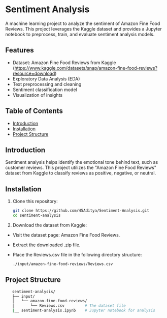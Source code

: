 # Sentiment Analysis

A machine learning project to analyze the sentiment of Amazon Fine Food Reviews. This project leverages the Kaggle dataset and provides a Jupyter notebook to preprocess, train, and evaluate sentiment analysis models.

## Features

- Dataset: Amazon Fine Food Reviews from Kaggle (https://www.kaggle.com/datasets/snap/amazon-fine-food-reviews?resource=download)
- Exploratory Data Analysis (EDA)
- Text preprocessing and cleaning
- Sentiment classification model
- Visualization of insights

## Table of Contents

- [Introduction](#introduction)
- [Installation](#installation)
- [Project Structure](#project-structure)

## Introduction

Sentiment analysis helps identify the emotional tone behind text, such as customer reviews. This project utilizes the "Amazon Fine Food Reviews" dataset from Kaggle to classify reviews as positive, negative, or neutral.

## Installation

1. Clone this repository:
   
   ```bash
   git clone https://github.com/45Aditya/Sentiment-Analysis.git
   cd sentiment-analysis
3. Download the dataset from Kaggle:
- Visit the dataset page: Amazon Fine Food Reviews.
- Extract the downloaded .zip file.
- Place the Reviews.csv file in the following directory structure:
  
  ```bash
  ./input/amazon-fine-food-reviews/Reviews.csv

 ## Project Structure

 ```bash
    sentiment-analysis/
    ├── input/
    │   └── amazon-fine-food-reviews/
    │       └── Reviews.csv         # The dataset file
    |__ sentiment-analysis.ipynb    # Jupyter notebook for analysis



